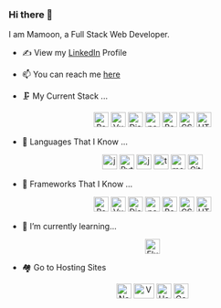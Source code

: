 ### Hi there 👋

<!--
**rmamoonx/rmamoonx** is a ✨ _special_ ✨ repository because its `README.md` (this file) appears on your GitHub profile.

Here are some ideas to get you started:

- 🔭 I’m currently working on ...
- 🌱 I’m currently learning ...
- 👯 I’m looking to collaborate on ...
- 🤔 I’m looking for help with ...
- 💬 Ask me about ...
- 📫 How to reach me: ...
- 😄 Pronouns: ...
- ⚡ Fun fact: ...
-->
I am Mamoon, a Full Stack Web Developer.

- ✍ View my [LinkedIn](https://ae.linkedin.com/in/rajamamoon) Profile
- 📫 You can reach me [here](mailto:r.mamoonxk@hotmail.com)

- 🗜️ My Current Stack ...
<p align="center">
   <img src="https://cdn.worldvectorlogo.com/logos/react-2.svg" alt="Reactjs" width="26" height="26" />
   <img src="https://cdn.worldvectorlogo.com/logos/vue-9.svg" alt="Vuejs" width="26" height="26" />
   <img src="https://cdn.worldvectorlogo.com/logos/django.svg" alt="Django" width="26" height="26" />
   <img src="https://seeklogo.com/images/N/nodejs-logo-FBE122E377-seeklogo.com.png" alt="nodejs" width="26" height="26" />
   <img src="https://cdn.worldvectorlogo.com/logos/bootstrap-4.svg" alt="Bootstrap" width="26" height="26" /> 
   <img src="https://cdn.worldvectorlogo.com/logos/css-3.svg" alt="CSS" width="26" height="26" />
   <img src="https://cdn.worldvectorlogo.com/logos/html-1.svg" alt="HTML" width="26" height="26" /> 
</p>

- 💬 Languages That I Know ...
<p align="center">
        <img src="https://qph.fs.quoracdn.net/main-qimg-48b7a3d8958565e7aa3ad4dbf2312770.webp" alt="java" width="26" height="26" />
        <img src="https://cdn.worldvectorlogo.com/logos/python-5.svg" alt="Python" width="26" height="26" /> 
        <img src="https://upload.wikimedia.org/wikipedia/commons/thumb/9/99/Unofficial_JavaScript_logo_2.svg/600px-Unofficial_JavaScript_logo_2.svg.png" alt="javascript" width="26" height="26" />
        <img src="https://seeklogo.com/images/T/typescript-logo-B29A3F462D-seeklogo.com.png" alt="typescript" width="26" height="26" /> 
        <img src="https://emanueleciriachi.net/wp-content/uploads/2019/01/logo-mongodb-png-mongodb-logo-png-400.png" alt="mongodb" width="26" height="26" /> 
        <img src="https://git-scm.com/images/logos/downloads/Git-Icon-1788C.png" width="26" height="26" alt="Git" />
</p>

- 🔭 Frameworks That I Know ...
<p align="center">
   <img src="https://cdn.worldvectorlogo.com/logos/react-2.svg" alt="Reactjs" width="26" height="26" />
   <img src="https://cdn.worldvectorlogo.com/logos/vue-9.svg" alt="Vuejs" width="26" height="26" />
   <img src="https://cdn.worldvectorlogo.com/logos/django.svg" alt="Django" width="26" height="26" />
   <img src="https://seeklogo.com/images/N/nodejs-logo-FBE122E377-seeklogo.com.png" alt="nodejs" width="26" height="26" />
   <img src="https://cdn.worldvectorlogo.com/logos/bootstrap-4.svg" alt="Bootstrap" width="26" height="26" /> 
   <img src="https://cdn.worldvectorlogo.com/logos/css-3.svg" alt="CSS" width="26" height="26" />
   <img src="https://cdn.worldvectorlogo.com/logos/html-1.svg" alt="HTML" width="26" height="26" /> 
</p>

- 🌱 I’m currently learning...
<p align="center">
   <img src="https://cdn.worldvectorlogo.com/logos/flutter-logo.svg" alt="Flutter" width="26" height="26" />
</p>

- 🏘️ Go to Hosting Sites
<p align="center">
          <img src="https://cdn.worldvectorlogo.com/logos/netlify.svg" width="26" height="26" alt="Netlify" />
        <img src="https://cdn.worldvectorlogo.com/logos/vercel.svg" width="36" height="26" alt="Vercel" />
        <img src="https://cdn.worldvectorlogo.com/logos/heroku-4.svg" width="26" height="26" alt="Heruko" />
        <img src="https://cdn.worldvectorlogo.com/logos/google-cloud-1.svg" width="26" height="26" alt="Google Cloud" />
</p>
